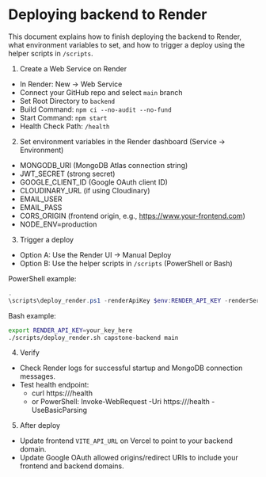 # Deploying backend to Render

This document explains how to finish deploying the backend to Render, what environment variables to set, and how to trigger a deploy using the helper scripts in `/scripts`.

1) Create a Web Service on Render
- In Render: New -> Web Service
- Connect your GitHub repo and select `main` branch
- Set Root Directory to `backend`
- Build Command: `npm ci --no-audit --no-fund`
- Start Command: `npm start`
- Health Check Path: `/health`

2) Set environment variables in the Render dashboard (Service -> Environment)
- MONGODB_URI (MongoDB Atlas connection string)
- JWT_SECRET (strong secret)
- GOOGLE_CLIENT_ID (Google OAuth client ID)
- CLOUDINARY_URL (if using Cloudinary)
- EMAIL_USER
- EMAIL_PASS
- CORS_ORIGIN (frontend origin, e.g., https://www.your-frontend.com)
- NODE_ENV=production

3) Trigger a deploy
- Option A: Use the Render UI -> Manual Deploy
- Option B: Use the helper scripts in `/scripts` (PowerShell or Bash)

PowerShell example:
```powershell
.
\scripts\deploy_render.ps1 -renderApiKey $env:RENDER_API_KEY -renderServiceName "capstone-backend"
```

Bash example:
```bash
export RENDER_API_KEY=your_key_here
./scripts/deploy_render.sh capstone-backend main
```

4) Verify
- Check Render logs for successful startup and MongoDB connection messages.
- Test health endpoint:
  - curl https://<your-backend-domain>/health
  - or PowerShell: Invoke-WebRequest -Uri https://<your-backend-domain>/health -UseBasicParsing

5) After deploy
- Update frontend `VITE_API_URL` on Vercel to point to your backend domain.
- Update Google OAuth allowed origins/redirect URIs to include your frontend and backend domains.
